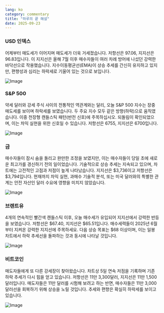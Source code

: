 ```yaml
---
lang: ko
category: commentary
title: "하루의 끝 해설"
date: 2025-09-23
---
```


### USD 인덱스

어제부터 매도세가 이어지며 매도세가 더욱 거세졌습니다. 저항선은 97.06, 지지선은 96.83입니다. 이 지지선은 올해 7월 이후 매수자들이 여러 차례 방어에 나섰던 강력한 바닥선으로 작용했습니다. 지수이동평균선(EMA)이 상승 추세를 간신히 유지하고 있지만, 편향성과 심리는 하락세로 기울어 있는 것으로 보입니다.

![Image](https://markleighedu.github.io/img/Sep-2025/23-Sep-2025/usdindex.jpg)

### S&P 500

약세 달러와 강세 주식 사이의 전통적인 역관계와는 달리, 오늘 S&P 500 지수는 장중 매도세를 보이며 하락세를 보였습니다. 두 주요 지수 모두 같은 방향(하락)으로 움직였습니다. 이중 천장형 캔들스틱 패턴(반전 신호)에 주목하십시오. 되돌림이 확인되었으며, 이는 차익 실현을 위한 신호일 수 있습니다. 저항선은 6755, 지지선은 6700입니다.

![Image](https://markleighedu.github.io/img/Sep-2025/23-Sep-2025/sp500.jpg)

### 금

매수자들이 잠시 숨을 돌리고 완만한 조정을 보였지만, 이는 매수자들이 당일 초에 새로운 최고가를 경신하기 전의 일이었습니다. 기술적으로 상승 추세는 지속되고 있으며, 차트에는 고전적인 고점과 저점이 높게 나타났습니다. 지지선은 $3,736이고 저항선은 $3,794입니다. 현재까지 차익 실현, 과매수 기술적 분석, 또는 미국 달러와의 특별한 관계는 안전 자산인 달러 수요에 영향을 미치지 않았습니다.

![Image](https://markleighedu.github.io/img/Sep-2025/23-Sep-2025/gold.jpg)

### 브렌트유

4개의 연속적인 빨간색 캔들스틱 이후, 오늘 매수세가 유입되어 지지선에서 강력한 반등을 보였습니다. 저항선은 $67.40, 지지선은 $65.51입니다. 매수세력들이 2025년 6월부터 지켜온 강력한 지지선에 주목하세요. 다음 상승 목표는 $68 이상이며, 이는 일봉 차트에서 하락 추세선을 돌파하는 것과 동시에 나타날 것입니다.

![Image](https://markleighedu.github.io/img/Sep-2025/23-Sep-2025/brentoil.jpg)

### 비트코인

매도자들에게 또 다른 강세장이 찾아왔습니다. 차트상 5일 연속 저점을 기록하며 기존 하락 추세가 다시 힘을 얻고 있습니다. 저항선은 11만 3,300달러, 지지선은 11만 1,500달러입니다. 매도자들은 11만 달러를 시험해 보려고 하는 반면, 매수자들은 11만 3,000달러선을 회복하기 위해 상승을 노릴 것입니다. 추세와 편향은 확실히 하락세를 보이고 있습니다.

![Image](https://markleighedu.github.io/img/Sep-2025/23-Sep-2025/bitcoin.jpg)

